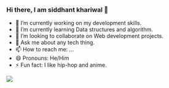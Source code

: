 ### Hi there, I am siddhant khariwal 👋

- 🔭 I’m currently working on my development skills.
- 🌱 I’m currently learning Data structures and algorithm.
- 👯 I’m looking to collaborate on Web development projects.
- 💬 Ask me about any tech thing.
- 📫 How to reach me: ...
- 😄 Pronouns: He/Him
- ⚡ Fun fact: I like hip-hop and anime.

<img src="https://github-readme-stats.vercel.app/api?username=siddhantkhariwal&&show_icons=true&title_color=ffffff&icon_color=bb2acf&text_color=daf7dc&bg_color=151515">
